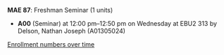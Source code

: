 **MAE 87**: Freshman Seminar (1 units)

- **A00** (Seminar) at 12:00 pm–12:50 pm on Wednesday at EBU2 313 by Delson, Nathan Joseph (A01305024)

[Enrollment numbers over time](./MAE87.tsv)
